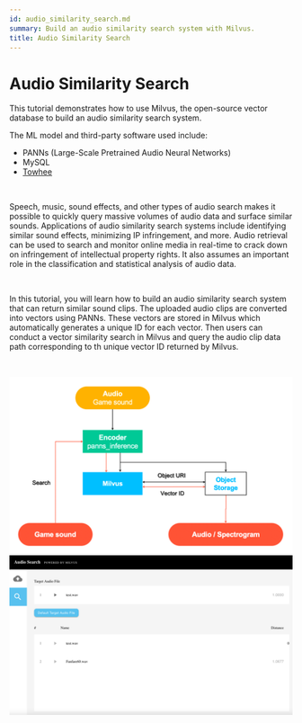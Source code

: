 ```yaml
---
id: audio_similarity_search.md
summary: Build an audio similarity search system with Milvus.
title: Audio Similarity Search
---
```


# Audio Similarity Search

This tutorial demonstrates how to use Milvus, the open-source vector database to build an audio similarity search system.

The ML model and third-party software used include:
- PANNs (Large-Scale Pretrained Audio Neural Networks)
- MySQL
- [Towhee](https://towhee.io/)

</br>

Speech, music, sound effects, and other types of audio search makes it possible to quickly query massive volumes of audio data and surface similar sounds. Applications of audio similarity search systems include identifying similar sound effects, minimizing IP infringement, and more. Audio retrieval can be used to search and monitor online media in real-time to crack down on infringement of intellectual property rights. It also assumes an important role in the classification and statistical analysis of audio data.

</br>

In this tutorial, you will learn how to build an audio similarity search system that can return similar sound clips. The uploaded audio clips are converted into vectors using PANNs. These vectors are stored in Milvus which automatically generates a unique ID for each vector. Then users can conduct a vector similarity search in Milvus and query the audio clip data path corresponding to th unique vector ID returned by Milvus.

<br/>

![Audio_search](../../../assets/audio_search.png "Workflow of an audio similarity search system.")
![Audio_search_demo](../../../assets/audio_search_demo.png "Demo of an audio similarity search system.")
